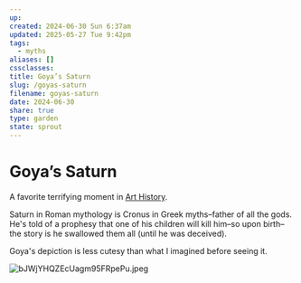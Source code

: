 ```yaml
---
up: 
created: 2024-06-30 Sun 6:37am
updated: 2025-05-27 Tue 9:42pm
tags:
  - myths
aliases: []
cssclasses: 
title: Goya’s Saturn
slug: /goyas-saturn
filename: goyas-saturn
date: 2024-06-30
share: true
type: garden
state: sprout
---
```


# Goya’s Saturn

A favorite terrifying moment in [Art History](art-history).

Saturn in Roman mythology is Cronus in Greek myths–father of all the gods. He's told of a prophesy that one of his children will kill him–so upon birth–the story is he swallowed them all (until he was deceived).

Goya's depiction is less cutesy than what I imagined before seeing it.

![bJWjYHQZEcUagm95FRpePu.jpeg](bJWjYHQZEcUagm95FRpePu.jpeg)
